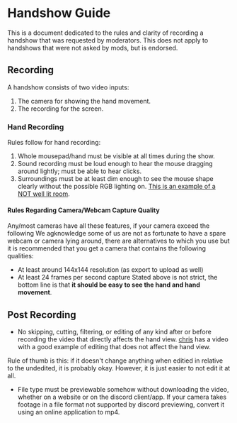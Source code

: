 # Handshow Guide
This is a document dedicated to the rules and clarity of recording a handshow that was requested by moderators.
This does not apply to handshows that were not asked by mods, but is endorsed.

## Recording

A handshow consists of two video inputs:
1. The camera for showing the hand movement.
2. The recording for the screen.

### Hand Recording
Rules follow for hand recording:
1. Whole mousepad/hand must be visible at all times during the show.
2. Sound recording must be loud enough to hear the mouse dragging around lightly; must be able to hear clicks.
3. Surroundings must be at least dim enough to see the mouse shape clearly without the possible RGB lighting on. [This is an example of a NOT well lit room](https://i.pinimg.com/originals/e6/d8/e8/e6d8e8488a1c1f7d35f8c3785bf3363e.jpg).
#### Rules Regarding Camera/Webcam Capture Quality
Any/most cameras have all these features, if your camera exceed the following
We agknowledge some of us are not as fortunate to have a spare webcam or camera lying around, there are alternatives to which you use but it is recommended that you get a camera that contains the following qualities:
- At least around 144x144 resolution (as export to upload as well)
- At least 24 frames per second capture
Stated above is not strict, the bottom line is that **it should be easy to see the hand and hand movement**.

## Post Recording
- No skipping, cutting, filtering, or editing of any kind after or before recording the video that directly affects the hand view.
[chris](https://www.youtube.com/watch?v=IOSiWzkuMz8) has a video with a good example of editing that does not affect the hand view.

Rule of thumb is this: if it doesn't change anything when editied in relative to the undedited, it is probably okay. However, it is just easier to not edit it at all.
- File type must be previewable somehow without downloading the video, whether on a website or on the discord client/app.
If your camera takes footage in a file format not supported by discord previewing, convert it using an online application to mp4.
